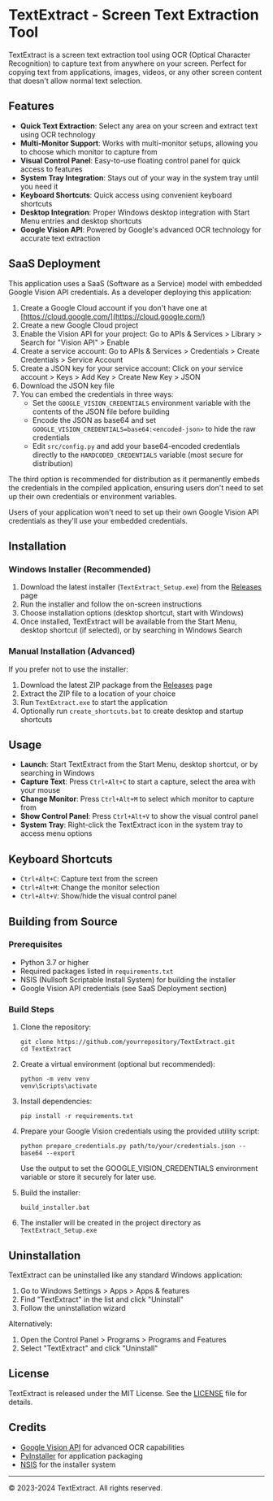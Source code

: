 # TextExtract - Screen Text Extraction Tool

TextExtract is a screen text extraction tool using OCR (Optical Character Recognition) to capture text from anywhere on your screen. Perfect for copying text from applications, images, videos, or any other screen content that doesn't allow normal text selection.

## Features

- **Quick Text Extraction**: Select any area on your screen and extract text using OCR technology
- **Multi-Monitor Support**: Works with multi-monitor setups, allowing you to choose which monitor to capture from
- **Visual Control Panel**: Easy-to-use floating control panel for quick access to features
- **System Tray Integration**: Stays out of your way in the system tray until you need it
- **Keyboard Shortcuts**: Quick access using convenient keyboard shortcuts
- **Desktop Integration**: Proper Windows desktop integration with Start Menu entries and desktop shortcuts
- **Google Vision API**: Powered by Google's advanced OCR technology for accurate text extraction

## SaaS Deployment

This application uses a SaaS (Software as a Service) model with embedded Google Vision API credentials. As a developer deploying this application:

1. Create a Google Cloud account if you don't have one at [https://cloud.google.com/](https://cloud.google.com/)
2. Create a new Google Cloud project
3. Enable the Vision API for your project: Go to APIs & Services > Library > Search for "Vision API" > Enable
4. Create a service account: Go to APIs & Services > Credentials > Create Credentials > Service Account
5. Create a JSON key for your service account: Click on your service account > Keys > Add Key > Create New Key > JSON
6. Download the JSON key file
7. You can embed the credentials in three ways:
   - Set the `GOOGLE_VISION_CREDENTIALS` environment variable with the contents of the JSON file before building
   - Encode the JSON as base64 and set `GOOGLE_VISION_CREDENTIALS=base64:<encoded-json>` to hide the raw credentials
   - Edit `src/config.py` and add your base64-encoded credentials directly to the `HARDCODED_CREDENTIALS` variable (most secure for distribution)

The third option is recommended for distribution as it permanently embeds the credentials in the compiled application, ensuring users don't need to set up their own credentials or environment variables.

Users of your application won't need to set up their own Google Vision API credentials as they'll use your embedded credentials.

## Installation

### Windows Installer (Recommended)

1. Download the latest installer (`TextExtract_Setup.exe`) from the [Releases](https://github.com/yourrepository/TextExtract/releases) page
2. Run the installer and follow the on-screen instructions
3. Choose installation options (desktop shortcut, start with Windows)
4. Once installed, TextExtract will be available from the Start Menu, desktop shortcut (if selected), or by searching in Windows Search

### Manual Installation (Advanced)

If you prefer not to use the installer:

1. Download the latest ZIP package from the [Releases](https://github.com/yourrepository/TextExtract/releases) page
2. Extract the ZIP file to a location of your choice
3. Run `TextExtract.exe` to start the application
4. Optionally run `create_shortcuts.bat` to create desktop and startup shortcuts

## Usage

- **Launch**: Start TextExtract from the Start Menu, desktop shortcut, or by searching in Windows
- **Capture Text**: Press `Ctrl+Alt+C` to start a capture, select the area with your mouse
- **Change Monitor**: Press `Ctrl+Alt+M` to select which monitor to capture from
- **Show Control Panel**: Press `Ctrl+Alt+V` to show the visual control panel
- **System Tray**: Right-click the TextExtract icon in the system tray to access menu options

## Keyboard Shortcuts

- `Ctrl+Alt+C`: Capture text from the screen
- `Ctrl+Alt+M`: Change the monitor selection
- `Ctrl+Alt+V`: Show/hide the visual control panel

## Building from Source

### Prerequisites

- Python 3.7 or higher
- Required packages listed in `requirements.txt`
- NSIS (Nullsoft Scriptable Install System) for building the installer
- Google Vision API credentials (see SaaS Deployment section)

### Build Steps

1. Clone the repository:
   ```
   git clone https://github.com/yourrepository/TextExtract.git
   cd TextExtract
   ```

2. Create a virtual environment (optional but recommended):
   ```
   python -m venv venv
   venv\Scripts\activate
   ```

3. Install dependencies:
   ```
   pip install -r requirements.txt
   ```

4. Prepare your Google Vision credentials using the provided utility script:
   ```
   python prepare_credentials.py path/to/your/credentials.json --base64 --export
   ```
   Use the output to set the GOOGLE_VISION_CREDENTIALS environment variable or store it securely for later use.

5. Build the installer:
   ```
   build_installer.bat
   ```

6. The installer will be created in the project directory as `TextExtract_Setup.exe`

## Uninstallation

TextExtract can be uninstalled like any standard Windows application:

1. Go to Windows Settings > Apps > Apps & features
2. Find "TextExtract" in the list and click "Uninstall"
3. Follow the uninstallation wizard

Alternatively:
1. Open the Control Panel > Programs > Programs and Features
2. Select "TextExtract" and click "Uninstall"

## License

TextExtract is released under the MIT License. See the [LICENSE](LICENSE) file for details.

## Credits

- [Google Vision API](https://cloud.google.com/vision) for advanced OCR capabilities
- [PyInstaller](https://pyinstaller.org) for application packaging
- [NSIS](https://nsis.sourceforge.io) for the installer system

---

© 2023-2024 TextExtract. All rights reserved.
